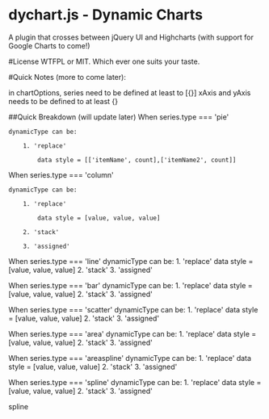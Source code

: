 dychart.js - Dynamic Charts
==========
A plugin that crosses between jQuery UI and Highcharts (with support for Google Charts to come!)

#License
WTFPL or MIT. Which ever one suits your taste.

#Quick Notes (more to come later):

in chartOptions, series need to be defined at least to [{}]
xAxis and yAxis needs to be defined to at least {}

##Quick Breakdown (will update later)
When series.type === 'pie'

	dynamicType can be:
	
		1. 'replace'
		
			data style = [['itemName', count],['itemName2', count]]
			
When series.type === 'column'

	dynamicType can be:
	
		1. 'replace'
		
			data style = [value, value, value]
			
		2. 'stack'
		
		3. 'assigned'

When series.type === 'line'
	dynamicType can be:
		1. 'replace'
			data style = [value, value, value]
		2. 'stack'
		3. 'assigned'
		
When series.type === 'bar'
	dynamicType can be:
		1. 'replace'
			data style = [value, value, value]
		2. 'stack'
		3. 'assigned'

When series.type === 'scatter'
	dynamicType can be:
		1. 'replace'
			data style = [value, value, value]
		2. 'stack'
		3. 'assigned'
		
When series.type === 'area'
	dynamicType can be:
		1. 'replace'
			data style = [value, value, value]
		2. 'stack'
		3. 'assigned'
		
When series.type === 'areaspline'
	dynamicType can be:
		1. 'replace'
			data style = [value, value, value]
		2. 'stack'
		3. 'assigned'

When series.type === 'spline'
	dynamicType can be:
		1. 'replace'
			data style = [value, value, value]
		2. 'stack'
		3. 'assigned'

		
spline